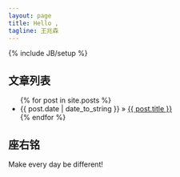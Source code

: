 ```yaml
---
layout: page
title: Hello ,
tagline: 王兆森
---
```

{% include JB/setup %}




## 文章列表

<ul class="posts">
  {% for post in site.posts %}
    <li><span>{{ post.date | date_to_string }}</span> &raquo; <a href="{{ BASE_PATH }}{{ post.url }}">{{ post.title }}</a></li>
  {% endfor %}
</ul>

## 座右铭
Make every day be different!
  


